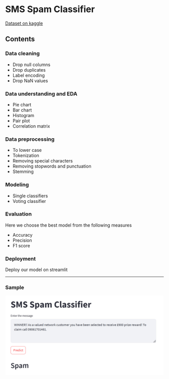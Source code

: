 # SMS Spam Classifier
[Dataset on kaggle](https://www.kaggle.com/datasets/uciml/sms-spam-collection-dataset?resource=download)

## Contents
### Data cleaning
* Drop null columns
* Drop duplicates
* Label encoding
* Drop NaN values

### Data understanding and EDA
* Pie chart
* Bar chart
* Histogram
* Pair plot
* Correlation matrix

### Data preprocessing
* To lower case
* Tokenization
* Removing special characters
* Removing stopwords and punctuation
* Stemming


### Modeling
* Single classifiers
* Voting classifier

### Evaluation
Here we choose the best model from the following measures
* Accuracy
* Precision
* F1 score

### Deployment
Deploy our model on streamlit

---
### Sample
![s](sample/sample.jpg)

